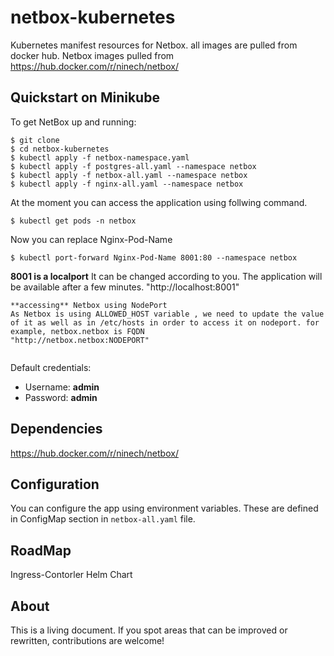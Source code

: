 # netbox-kubernetes
Kubernetes manifest resources for Netbox.  all images are pulled from docker hub. Netbox images pulled from https://hub.docker.com/r/ninech/netbox/


## Quickstart on Minikube

To get NetBox up and running:

```
$ git clone 
$ cd netbox-kubernetes
$ kubectl apply -f netbox-namespace.yaml 
$ kubectl apply -f postgres-all.yaml --namespace netbox
$ kubectl apply -f netbox-all.yaml --namespace netbox
$ kubectl apply -f nginx-all.yaml --namespace netbox
```

At the moment you can access the application using follwing command. 
```
$ kubectl get pods -n netbox
```
Now you can replace  Nginx-Pod-Name
```
$ kubectl port-forward Nginx-Pod-Name 8001:80 --namespace netbox
```
**8001 is a localport** It can be changed according to you. 
The application will be available after a few minutes.
"http://localhost:8001"

```
**accessing** Netbox using NodePort 
As Netbox is using ALLOWED_HOST variable , we need to update the value of it as well as in /etc/hosts in order to access it on nodeport. for example, netbox.netbox is FQDN   
"http://netbox.netbox:NODEPORT"
 
```
Default credentials:

* Username: **admin**
* Password: **admin**


## Dependencies
https://hub.docker.com/r/ninech/netbox/

## Configuration

You can configure the app using environment variables. These are defined in ConfigMap section in `netbox-all.yaml` file.

## RoadMap
Ingress-Contorler 
Helm Chart

## About
This is a living document. If you spot areas that can be improved or rewritten, contributions are welcome! 
